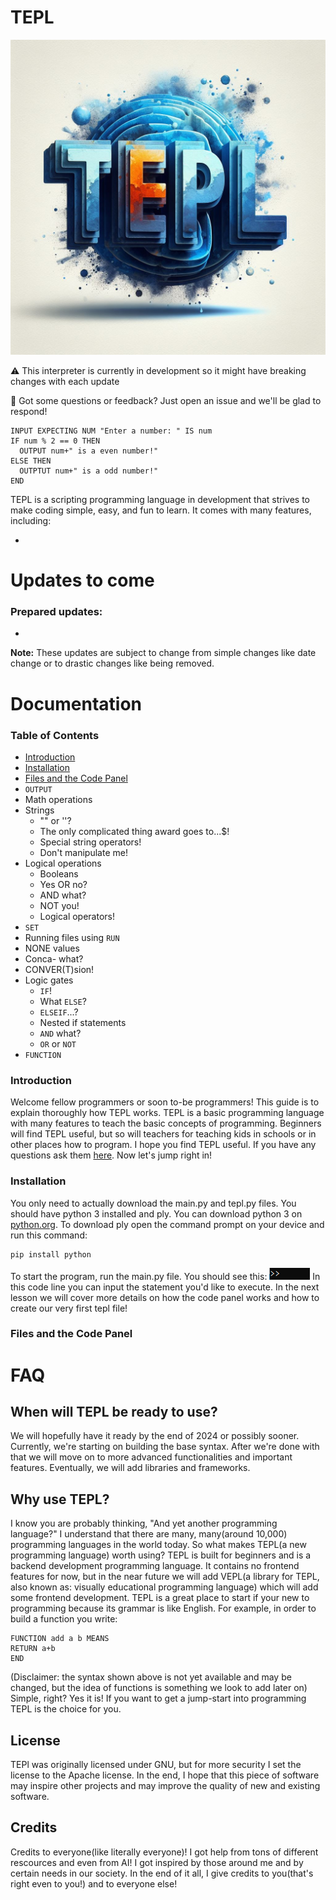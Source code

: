 TEPL 
====
![TEPL logo goes here](tepl/logo.png "TEPL logo")

⚠️ This interpreter is currently in development so it might have breaking changes with each update

💬 Got some questions or feedback? Just open an issue and we'll be glad to respond!

```tepl
INPUT EXPECTING NUM "Enter a number: " IS num
IF num % 2 == 0 THEN
  OUTPUT num+" is a even number!"
ELSE THEN
  OUTPTUT num+" is a odd number!"
END
```

<p>TEPL is a scripting programming language in development 
that strives to make coding simple, easy, and fun to learn. 
It comes with many features, including: <p>

- 



Updates to come
====
### Prepared updates:
- 

**Note:**
These updates are subject to change from simple changes like
date change or to drastic changes like being removed. 



Documentation
====
### Table of Contents
- [Introduction](#Introduction)
- [Installation](#Installation)
- [Files and the Code Panel](#Files-and-the-Code-Panel)
- `OUTPUT`
- Math operations
- Strings
    - "" or ''?
    - The only complicated thing award goes to...$!
    - Special string operators!
    - Don't manipulate me!
- Logical operations
    - Booleans
    - Yes OR no?
    - AND what?
    - NOT you!
    - Logical operators!
- `SET`
- Running files using `RUN`
- NONE values
- Conca- what?
- CONVER(T)sion!
- Logic gates
    - `IF`!
    - What `ELSE`?
    - `ELSEIF`...?
    - Nested if statements
    - `AND` what?
    - `OR` or `NOT`
- `FUNCTION`



### Introduction 
Welcome fellow programmers or soon to-be programmers! This
guide is to explain thoroughly how TEPL works. TEPL is a basic 
programming language with many features to teach the basic 
concepts of programming. Beginners will find TEPL useful, but 
so will teachers for teaching kids in schools or in other 
places how to program. I hope you find TEPL useful. If you 
have any questions ask them [here](https://github.com/TENTHER101/TEPL/discussions/categories/q-a). Now let's jump right in! 

### Installation 
You only need to actually download the main.py and tepl.py
files. You should have python 3 installed and ply. You can 
download python 3 on [python.org](https://www.python.org/). 
To download ply open the command prompt on your device and run
this command: 
```
pip install python
```
To start the program, run the main.py file. You should see 
this: 
![Code Panel image goes here](doc-images/tepl-docs-img-1.png "Code Panel")
In this code line you can input the statement you'd like to
execute. In the next lesson we will cover more details on how
the code panel works and how to create our very first tepl 
file! 

### Files and the Code Panel



FAQ
====

## When will TEPL be ready to use?
We will hopefully have it ready by the end of 2024 or possibly 
sooner. Currently, we're starting on building the base syntax. 
After we're done with that we will move on to more advanced
functionalities and important features. Eventually, we will
add libraries and frameworks. 

## Why use TEPL?
I know you are probably thinking, "And yet another programming 
language?" I understand that there are many, many(around 
10,000) programming languages in the world today. So what 
makes TEPL(a new programming language) worth using? TEPL is 
built for beginners and is a backend development programming 
language. It contains no frontend features for now, but in the 
near future we will add VEPL(a library for TEPL, also known 
as: visually educational programming language) which will add 
some frontend development. TEPL is a great place to start if 
your new to programming because its grammar is like English. 
For example, in order to build a function you write:
```
FUNCTION add a b MEANS
RETURN a+b
END 
```
(Disclaimer: the syntax shown above is not yet available 
and may be changed, but the idea of functions is something we 
look to add later on) 
Simple, right? Yes it is! If you want to get a jump-start into
programming TEPL is the choice for you. 

## License
TEPl was originally licensed under GNU, but for more security 
I set the license to the Apache license. In the end, I hope 
that this piece of software may inspire other projects and may 
improve the quality of new and existing software.

## Credits
Credits to everyone(like literally everyone)! I got help from 
tons of different rescources and even from AI! I got inspired 
by those around me and by certain needs in our society. In the
end of it all, I give credits to you(that's right even to 
you!) and to everyone else! 

